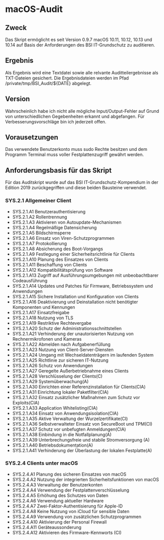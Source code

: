 # macOS-Audit
## Zweck
Das Skript ermöglicht es seit Version 0.9.7 macOS 10.11, 10.12, 10.13 und 10.14 auf Basis der Anforderungen des BSI IT-Grundschutz zu auditieren.

## Ergebnis
Als Ergebnis wird eine Textdatei sowie alle relvante Auditteilergebnisse als TXT-Dateien gesichert. Die Ergebnisdateien werden im Pfad /private/tmp/BSI_Audit/${DATE} abgelegt.

## Version
Wahrscheinlich habe ich nicht alle mögliche Input/Output-Fehler auf Grund von unterschiedlichen Gegebenheiten erkannt und abgefangen. Für Verbesserungsvorschläge bin ich jederzeit offen. 

## Vorausetzungen
Das verwendete Benutzerkonto muss sudo Rechte besitzen und dem Programm Terminal muss voller Festplattenzugriff gewährt werden. 

## Anforderungsbasis für das Skript
Für das Auditskript wurde auf das BSI IT-Grundschutz-Kompendium in der Edition 2019 zurückgegriffen und diese beiden Bausteine verwendet.

### SYS.2.1 Allgemeiner Client
* SYS.2.1.A1 Benutzerauthentisierung
* SYS.2.1.A2 Rollentrennung
* SYS.2.1.A3 Aktivieren von Autoupdate-Mechanismen
* SYS.2.1.A4 Regelmäßige Datensicherung
* SYS.2.1.A5 Bildschirmsperre
* SYS.2.1.A6 Einsatz von Viren-Schutzprogrammen
* SYS.2.1.A7 Protokollierung
* SYS.2.1.A8 Absicherung des Boot-Vorgangs
* SYS.2.1.A9 Festlegung einer Sicherheitsrichtlinie für Clients
* SYS.2.1.A10 Planung des Einsatzes von Clients
* SYS.2.1.A11 Beschaffung von Clients
* SYS.2.1.A12 Kompatibilitätsprüfung von Software
* SYS.2.1.A13 Zugriff auf Ausführungsumgebungen mit unbeobachtbarer Codeausführung
* SYS.2.1.A14 Updates und Patches für Firmware, Betriebssystem und Anwendungen
* SYS.2.1.A15 Sichere Installation und Konfiguration von Clients
* SYS.2.1.A16 Deaktivierung und Deinstallation nicht benötigter Komponenten und Kennungen
* SYS.2.1.A17 Einsatzfreigabe
* SYS.2.1.A18 Nutzung von TLS
* SYS.2.1.A19 Restriktive Rechtevergabe
* SYS.2.1.A20 Schutz der Administrationsschnittstellen
* SYS.2.1.A21 Verhinderung der unautorisierten Nutzung von Rechnermikrofonen und Kameras
* SYS.2.1.A22 Abmelden nach Aufgabenerfüllung
* SYS.2.1.A23 Nutzung von Client-Server-Diensten
* SYS.2.1.A24 Umgang mit Wechseldatenträgern im laufenden System
* SYS.2.1.A25 Richtlinie zur sicheren IT-Nutzung
* SYS.2.1.A26 Schutz von Anwendungen
* SYS.2.1.A27 Geregelte Außerbetriebnahme eines Clients
* SYS.2.1.A28 Verschlüsselung der Clients(C)
* SYS.2.1.A29 Systemüberwachung(A)
* SYS.2.1.A30 Einrichten einer Referenzinstallation für Clients(CIA)
* SYS.2.1.A31 Einrichtung lokaler Paketfilter(CIA)
* SYS.2.1.A32 Einsatz zusätzlicher Maßnahmen zum Schutz vor Exploits(CIA)
* SYS.2.1.A33 Application Whitelisting(CIA)
* SYS.2.1.A34 Einsatz von Anwendungsisolation(CIA)
* SYS.2.1.A35 Aktive Verwaltung der Wurzelzertifikate(CI)
* SYS.2.1.A36 Selbstverwalteter Einsatz von SecureBoot und TPM(CI)
* SYS.2.1.A37 Schutz vor unbefugten Anmeldungen(CIA)
* SYS.2.1.A38 Einbindung in die Notfallplanung(A)
* SYS.2.1.A39 Unterbrechungsfreie und stabile Stromversorgung (A)
* SYS.2.1.A40 Betriebsdokumentation(A)
* SYS.2.1.A41 Verhinderung der Überlastung der lokalen Festplatte(A)

### SYS.2.4 Clients unter macOS
* SYS.2.4.A1 Planung des sicheren Einsatzes von macOS
* SYS.2.4.A2 Nutzung der integrierten Sicherheitsfunktionen von macOS
* SYS.2.4.A3 Verwaltung der Benutzerkonten
* SYS.2.4.A4 Verwendung der Festplattenverschlüsselung
* SYS.2.4.A5 Erhöhung des Schutzes von Daten
* SYS.2.4.A6 Verwendung aktueller Hardware
* SYS.2.4.A7 Zwei-Faktor-Authentisierung für Apple-ID
* SYS.2.4.A8 Keine Nutzung von iCloud für sensible Daten 
* SYS.2.4.A9 Verwendung von zusätzlichen Schutzprogrammen
* SYS.2.4.A10 Aktivierung der Personal Firewall
* SYS.2.4.A11 Geräteaussonderung
* SYS.2.4.A12 Aktivieren des Firmware-Kennworts (CI)
